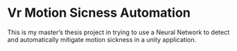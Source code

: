 # Vr Motion Sicness Automation

This is my master’s thesis project in trying to use a Neural Network to detect and automatically mitigate motion sickness in a unity application.
